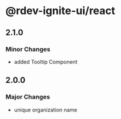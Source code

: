 # @rdev-ignite-ui/react

## 2.1.0

### Minor Changes

- added Tooltip Component

## 2.0.0

### Major Changes

- unique organization name
